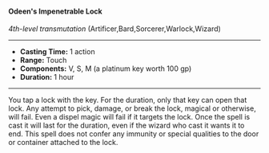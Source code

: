 #### Odeen's Impenetrable Lock
*4th-level transmutation* (Artificer,Bard,Sorcerer,Warlock,Wizard)
___
- **Casting Time:** 1 action
- **Range:** Touch
- **Components:** V, S, M (a platinum key worth 100 gp)
- **Duration:** 1 hour
---
You tap a lock with the key. For the duration, only
that key can open that lock. Any attempt to pick,
damage, or break the lock, magical or otherwise,
will fail. Even a dispel magic will fail if it targets the
lock. Once the spell is cast it will last for the
duration, even if the wizard who cast it wants it to
end. This spell does not confer any immunity or
special qualities to the door or container attached
to the lock.
